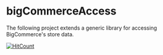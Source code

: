 # bigCommerceAccess

The following project extends a generic library for accessing BigCommerce's store data.

[![HitCount](http://hits.dwyl.com/OnInitiative-com/bigCommerceAccess.svg)](http://hits.dwyl.com/OnInitiative-com/bigCommerceAccess)
